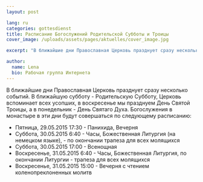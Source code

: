 ```yaml
---
layout: post

lang: ru
categories: gottesdienst
title: Расписание Богослужений Родительской Субботы и Троицы
cover_image: /uploads/assets/pages/aktuelles/cover_image.jpg

excerpt: "В ближайшие дни Православная Церковь празднует сразу несколько событий."

author:
  name: Lena
  bio: Рабочая группа Интернета
---
```

В ближайшие дни Православная Церковь празднует сразу несколько событий. В ближайшую субботу - Родительскую Субботу, Церковь вспоминает всех усопших, в воскресенье мы празднуем День Святой Троицы, а в понедельник - День Святаго Духа. Богослужения в монастыре в эти дни будут совершаться по следующему расписанию:


- Пятница,         29.05.2015  17:30  - Панихида, Вечерня
- Суббота,         30.05.2015    6:40  - Часы, Божественная Литургия (на немецком языке), - по окончании трапеза для всех молящихся
- Суббота,         30.05.2015  17:00  - Всенощная
- Воскресенье, 31.05.2015    6:40  - Часы, Божественная Литургия, по окончании Литургии - трапеза для всех молящихся
- Воскресенье, 31.05.2015  15:00  - Вечерня с чтением коленопреклоненных молитв
